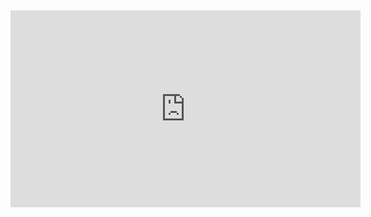 ## 

<iframe width="560" height="315" src="https://www.youtube.com/embed/mlbInsVh3yI" frameborder="0" allow="autoplay; encrypted-media" allowfullscreen></iframe>

